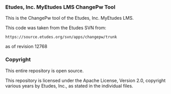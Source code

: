 ### Etudes, Inc. MyEtudes LMS ChangePw Tool

This is the ChangePw tool of the Etudes, Inc. MyEtudes LMS.

This code was taken from the Etudes SVN from:

```https://source.etudes.org/svn/apps/changepw/trunk```

as of revision 12768

### Copyright

This entire repository is open source.

This repository is licensed under the Apache License, Version 2.0, copyright various years by Etudes, Inc., as stated in the individual files.
